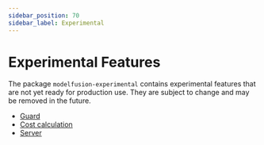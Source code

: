 ```yaml
---
sidebar_position: 70
sidebar_label: Experimental
---
```


# Experimental Features

The package `modelfusion-experimental` contains experimental features that are not yet ready for production use. They are subject to change and may be removed in the future.

- [Guard](/guide/experimental/guard)
- [Cost calculation](/guide/experimental/cost-calculation)
- [Server](/guide/experimental/server)
